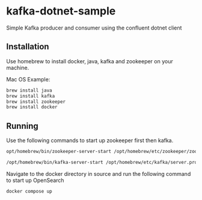 # kafka-dotnet-sample
Simple Kafka producer and consumer using the confluent dotnet client

## Installation
Use homebrew to install docker, java, kafka and zookeeper on your machine. 

Mac OS Example:
```bash
brew install java
brew install kafka
brew install zookeeper
brew install docker
```

## Running

Use the following commands to start up zookeeper first then kafka.

```bash
opt/homebrew/bin/zookeeper-server-start /opt/homebrew/etc/zookeeper/zoo.cfg

/opt/homebrew/bin/kafka-server-start /opt/homebrew/etc/kafka/server.properties
```

Navigate to the docker directory in source and run the following command to start up OpenSearch

```bash
docker compose up
```

